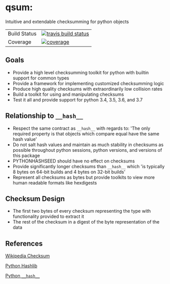 # qsum: 
Intuitive and extendable checksumming for python objects

<table>
<tr>
  <td>Build Status</td>
  <td>
    <a href="https://travis-ci.org/QCoding/qsum">
    <img src="https://travis-ci.org/QCoding/qsum.svg?branch=master" alt="travis build status" />
    </a>
</tr>
<tr>
 <td>Coverage</td>
  <td>
    <a href="https://codecov.io/gh/QCoding/qsum">
    <img src="https://codecov.io/github/QCoding/qsum/coverage.svg?branch=master" alt="coverage" />
    </a>
  </td>
</tr>
</table>

## Goals
* Provide a high level checksumming toolkit for python with builtin support for common types
* Provide a framework for implementing customized checksumming logic
* Produce high quality checksums with extraordinarily low collision rates
* Build a toolkit for using and manipulating checksums
* Test it all and provide support for python 3.4, 3.5, 3.6, and 3.7

## Relationship to `__hash__`
* Respect the same contract as `__hash__` with regards to: 'The only required property is that objects which compare equal have the same hash value'
* Do not salt hash values and maintain as much stability in checksums as possible throughout python sessions, python versions, and versions of this package
* PYTHONHASHSEED should have no effect on checksums
* Provide significantly longer checksums than `__hash__` which 'is typically 8 bytes on 64-bit builds and 4 bytes on 32-bit builds'
* Represent all checksums as bytes but provide toolkits to view more human readable formats like hexdigests

## Checksum Design
* The first two bytes of every checksum representing the type with functionality provided to extract it
* The rest of the checksum in a digest of the byte representation of the data

## References
[Wikipedia Checksum](https://en.wikipedia.org/wiki/Checksum)

[Python Hashlib](https://docs.python.org/3/library/hashlib.html)

[Python `__hash__`](https://docs.python.org/3/reference/datamodel.html#object.__hash__)
